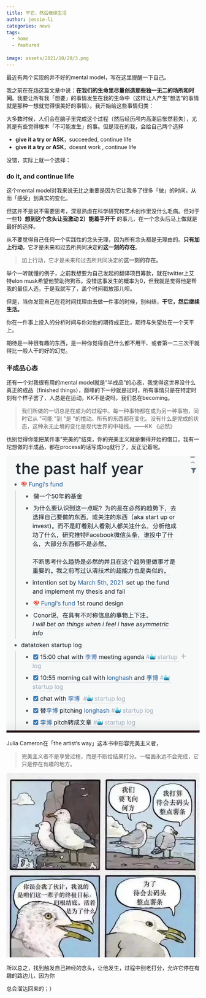 ```yaml
---
title: 干它，然后继续生活
author: jessie-li
categories: news
tags:
  - home
  - featured
 
image: assets/2021/10/20/3.png
---
```

最近有两个实现的并不好的mental model，写在这里提醒一下自己。

我之前在[在场](http://mp.weixin.qq.com/s?__biz=MzU5NjQxNzQ3Mw==&mid=2247486137&idx=1&sn=d87f48e3fd7295e3f0fdcae388be9997&chksm=fe624417c915cd0177d511282d18e167f9c5841cd5214073d3e6e5b23315cfe5205ffaa18329&scene=21#wechat_redirect)这篇文章中说：**在我们的生命里尽量创造那些独一无二的场所和时间**。我要让所有我「想要」的事情发生在我的生命中（这样让人产生“想法”的事情就是那种一想就觉得很美好的事情）。我开始给这些事情归类：

大多数时候，人们会在脑子里完成这个过程（然后经历颅内高潮后怅然若失），尤其是有些觉得根本「不可能发生」的事。但是现在的我，会给自己两个选择

* **give it a try or ASK**，succeeded, continue life
* **give it a try or ASK**，doesnt work , continue life

没错，实际上就一个选择：

### do it, and continue life

这个mental model对我来说无比之重要是因为它让我多了很多「做」的时间，从而「感受」到真实的变化。

但这并不是说不需要思考，深思熟虑在科学研究和艺术创作里没什么毛病。但对于一些**1）想到这个念头让我激动 2）能着手开干** 的事儿，在一个念头后马上做就是最好的选择。

从不要觉得自己任何一个实践性的念头无理，因为所有念头都是无理由的。**只有加上行动**，它才是未来和过去所共同决定的**这一刻的存在**。

>加上行动，它才是未来和过去所共同决定的**这一刻的存在。**

举个一听就懂的例子，之前我想要为自己发起的翻译项目筹款，就在twitter上艾特elon musk希望他赞助狗狗币。没错这事发生的概率为0，但我就是觉得他是帮我的最佳人选，于是我就写了，盖个时间戳放那儿呗。

但是，当你发现自己在花时间找理由去做一件事的时候，别纠结，**干它，然后继续生活。**

你在一件事上投入的分析时间与你对他的期待成正比，期待与失望处在一个天平上。

期待是一种很有趣的东西，是一种你觉得自己什么都不用干、或者第一二三次干就得比一般人干的好的幻觉。

### 半成品心态

还有一个对我很有用的mental model就是“半成品”的心态，我觉得这世界没什么真正的成品（finished things），巅峰的下一秒就是过时，所有事情只是在特定时刻有个样子罢了，人总是在运动。KK不是说吗，我们总在becoming。

>我们所做的一切总是在成为的过程中。每一种事物都在成为另一种事物，同时它从 "可能 "到 "是 "的搅动。所有的东西都在变化。没有什么是完成的状态，这种永无止境的变化是现代世界的中轴线。——KK 《必然》

也别觉得你能把某件事"完美的"结束，你的完美主义就是懒得开始的借口。我有一坨想做的半成品，都在process的话写成log就行了，反正记着呢。

<div align=center><img src="/assets/2021/10/20/2.png"/></div>


Julia Cameron在「the artist‘s way」这本书中形容完美主义者，

>完美主义者不是享受过程，而是不断给结果打分。一幅画永远不会完成，它只是停在有趣的地方。

<div align=center><img src="/assets/2021/10/20/3.png"/></div>

所以总之，找到触发自己神经的念头，让他发生，过程中别老打分，允许它停在有趣的路边儿，因为你

总会溜达回来的；）

